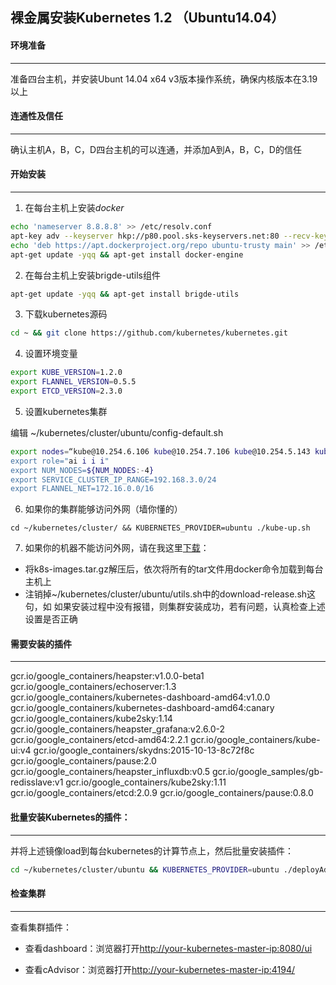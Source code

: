 裸金属安装Kubernetes 1.2 （Ubuntu14.04）
------------------------------------------------------ 

#### 环境准备
------------------------------------------------------ 

准备四台主机，并安装Ubunt 14.04 x64 v3版本操作系统，确保内核版本在3.19以上

#### 连通性及信任
------------------------------------------------------ 

确认主机A，B，C，D四台主机的可以连通，并添加A到A，B，C，D的信任

#### 开始安装
------------------------------------------------------ 

1. 在每台主机上安装*docker*

```bash
echo 'nameserver 8.8.8.8' >> /etc/resolv.conf
apt-key adv --keyserver hkp://p80.pool.sks-keyservers.net:80 --recv-keys 58118E89F3A912897C070ADBF76221572C52609D
echo 'deb https://apt.dockerproject.org/repo ubuntu-trusty main' >> /etc/apt/sources.list
apt-get update -yqq && apt-get install docker-engine
```

2. 在每台主机上安装brigde-utils组件

```bash
apt-get update -yqq && apt-get install brigde-utils
```

3. 下载kubernetes源码

```bash
cd ~ && git clone https://github.com/kubernetes/kubernetes.git
```

4. 设置环境变量

```bash
export KUBE_VERSION=1.2.0
export FLANNEL_VERSION=0.5.5
export ETCD_VERSION=2.3.0
```

5. 设置kubernetes集群

编辑 ~/kubernetes/cluster/ubuntu/config-default.sh

```bash
export nodes=“kube@10.254.6.106 kube@10.254.7.106 kube@10.254.5.143 kube@10.254.4.144"
export role="ai i i i"
export NUM_NODES=${NUM_NODES:-4}
export SERVICE_CLUSTER_IP_RANGE=192.168.3.0/24
export FLANNEL_NET=172.16.0.0/16
```

6. 如果你的集群能够访问外网（墙你懂的）
```
cd ~/kubernetes/cluster/ && KUBERNETES_PROVIDER=ubuntu ./kube-up.sh
```
7. 如果你的机器不能访问外网，请在我这里[下载]()：
* 将k8s-images.tar.gz解压后，依次将所有的tar文件用docker命令加载到每台主机上
* 注销掉~/kubernetes/cluster/ubuntu/utils.sh中的download-release.sh这句，如
如果安装过程中没有报错，则集群安装成功，若有问题，认真检查上述设置是否正确

#### 需要安装的插件
------------------------------------------------------ 
gcr.io/google_containers/heapster:v1.0.0-beta1
gcr.io/google_containers/echoserver:1.3
gcr.io/google_containers/kubernetes-dashboard-amd64:v1.0.0
gcr.io/google_containers/kubernetes-dashboard-amd64:canary
gcr.io/google_containers/kube2sky:1.14
gcr.io/google_containers/heapster_grafana:v2.6.0-2
gcr.io/google_containers/etcd-amd64:2.2.1
gcr.io/google_containers/kube-ui:v4
gcr.io/google_containers/skydns:2015-10-13-8c72f8c
gcr.io/google_containers/pause:2.0
gcr.io/google_containers/heapster_influxdb:v0.5
gcr.io/google_samples/gb-redisslave:v1
gcr.io/google_containers/kube2sky:1.11
gcr.io/google_containers/etcd:2.0.9
gcr.io/google_containers/pause:0.8.0


#### 批量安装Kubernetes的插件：
------------------------------------------------------ 

并将上述镜像load到每台kubernetes的计算节点上，然后批量安装插件：
```bash
cd ~/kubernetes/cluster/ubuntu && KUBERNETES_PROVIDER=ubuntu ./deployAddons.sh
```

#### 检查集群
------------------------------------------------------ 

查看集群插件：

* 查看dashboard：浏览器打开<u>http://your-kubernetes-master-ip:8080/ui</u>

* 查看cAdvisor：浏览器打开<u>http://your-kubernetes-master-ip:4194/</u>
